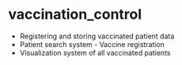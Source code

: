 # vaccination_control
 
- Registering and storing vaccinated patient data  
- Patient search system  - Vaccine registration  
- Visualization system of all vaccinated patients
